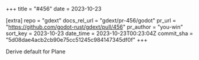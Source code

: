 +++
title = "#456"
date = 2023-10-23

[extra]
repo = "gdext"
docs_rel_url = "gdext/pr-456/godot"
pr_url = "https://github.com/godot-rust/gdext/pull/456"
pr_author = "you-win"
sort_key = 2023-10-23
date_time = 2023-10-23T00:23:04Z
commit_sha = "5d08dae4acb2cb90e75cc51245c984147345df0f"
+++

Derive default for Plane
